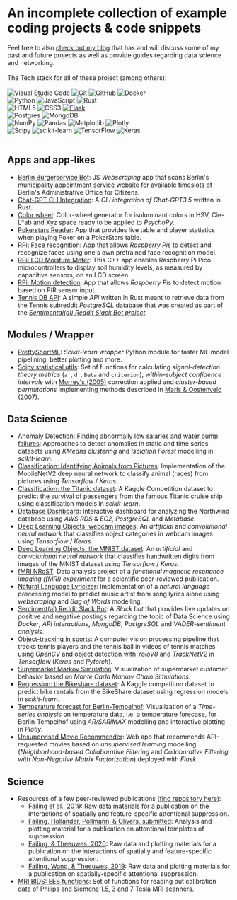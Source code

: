 # An incomplete collection of example coding projects & code snippets  

Feel free to also [check out my blog](https://blog.michelfailing.de) that has and will discuss some of my past and future projects as well as provide guides regarding data science and networking.
<br>
<br>
The Tech stack for all of these project (among others):
<br>  
![Visual Studio Code](https://img.shields.io/badge/Visual%20Studio%20Code-0078d7.svg?style=flat-square&logo=visual-studio-code&logoColor=white)
![Git](https://img.shields.io/badge/git-%23F05033.svg?style=flat-square&logo=git&logoColor=white)
![GitHub](https://img.shields.io/badge/github-2c2c2c.svg?style=flat-square&logo=github&logoColor=white)
![Docker](https://img.shields.io/badge/docker-%230db7ed.svg?style=flat-square&logo=docker&logoColor=white)  
![Python](https://img.shields.io/badge/python-3670A0?style=flat-square&logo=python&logoColor=ffdd54)
![JavaScript](https://img.shields.io/badge/javascript-%23323330.svg?style=flat-square&logo=javascript&logoColor=%23F7DF1E)
![Rust](https://img.shields.io/badge/rust-b7410e?style=flat-square&logo=rust&logoColor=000000)  
![HTML5](https://img.shields.io/badge/html5-%23E34F26.svg?style=flat-square&logo=html5&logoColor=white)
![CSS3](https://img.shields.io/badge/css3-%231572B6.svg?style=flat-square&logo=css3&logoColor=white)
[![Flask](https://img.shields.io/badge/-Flask-444444?style=flat-square&logo=Flask&logoColor=ffffff)](https://flask.palletsprojects.com/)  
![Postgres](https://img.shields.io/badge/postgres-%23316192.svg?style=flat-square&logo=postgresql&logoColor=white)
![MongoDB](https://img.shields.io/badge/MongoDB-%234ea94b.svg?style=flat-square&logo=mongodb&logoColor=white)  
![NumPy](https://img.shields.io/badge/numpy-%23013243.svg?style=flat-square&logo=numpy&logoColor=white)
![Pandas](https://img.shields.io/badge/pandas-%23150458.svg?style=flat-square&logo=pandas&logoColor=white)
![Matplotlib](https://img.shields.io/badge/Matplotlib-%23ffffff.svg?style=flat-square&logo=Matplotlib&logoColor=black)
![Plotly](https://img.shields.io/badge/Plotly-%233F4F75.svg?style=flat-square&logo=plotly&logoColor=white)  
![Scipy](https://img.shields.io/badge/SciPy-%230C55A5.svg?style=flat-square&logo=scipy&logoColor=%white)
![scikit-learn](https://img.shields.io/badge/scikit--learn-%23F7931E.svg?style=flat-square&logo=scikit-learn&logoColor=white)
![TensorFlow](https://img.shields.io/badge/TensorFlow-%23FF6F00.svg?style=flat-square&logo=TensorFlow&logoColor=white)
![Keras](https://img.shields.io/badge/Keras-%23D00000.svg?style=flat-square&logo=Keras&logoColor=white)
<br>
<br>

## Apps and app-likes
- [Berlin Bürgerservice Bot](https://github.com/MichlF/berlin_buergerservice_bot): JS *Webscraping* app that scans Berlin's municipality appointment service website for available timeslots of Berlin's Administrative Office for Citizens.
- [Chat-GPT CLI Integration](https://github.com/MichlF/cli_chatgpt): A *CLI integration of Chat-GPT3.5* written in Rust.
- [Color wheel](https://github.com/MichlF/misc/blob/master/colors_colorwheel): Color-wheel generator for isoluminant colors in HSV, Cie-L*ab and Xyz space ready to be applied to *PsychoPy*.
- [Pokerstars Reader](https://github.com/MichlF/pokerstars_reader): App that provides live table and player statistics when playing Poker on a PokerStars table.
- [RPi: Face recognition](https://github.com/MichlF/rpi_simple_face_recognition): App that allows *Raspberry Pis* to detect and recognize faces using one's own pretrained face recognition model.
- [RPi: LCD Moisture Meter](https://github.com/MichlF/rpi_moisture_meter): This C++ app enables Raspberry Pi Pico microcontrollers to display soil humidity levels, as measured by capacitive sensors, on an LCD screen.
- [RPi: Motion detection](https://github.com/MichlF/rpi_motion_detection): App that allows *Raspberry Pis* to detect motion based on PIR sensor input.
- [Tennis DB API](https://github.com/MichlF/tdb_api): A simple *API* written in Rust meant to retrieve data from the Tennis subreddit *PostgreSQL* database that was created as part of the [*Sentimental(al) Reddit Slack Bot project*](https://github.com/MichlF/projects/tree/main/data_science/reddit_sentiment).

## Modules / Wrapper
- [PrettyShortML](https://github.com/MichlF/PrettyShortML): *Scikit-learn wrapper* Python module for faster ML model pipelining, better plotting and more.
- [Scipy statistical utils](https://github.com/MichlF/misc/tree/master/statistics): Set of functions for calculating *signal-detection theory metrics* (`a'`, `d'`, `Beta` and `criterion`), *within-subject confidence intervals* with [Morrey's (2005)](https://tqmp.org/RegularArticles/vol04-2/p061/p061.pdf) correction applied and *cluster-based permutations* implementing methods described in [Maris & Oostenveld (2007)](https://www.sciencedirect.com/science/article/abs/pii/S0165027007001707).


## Data Science
- [Anomaly Detection: Finding abnormally low salaries and water pump failures](https://github.com/MichlF/projects/tree/main/data_science/anomaly_detection): Approaches to detect anomalies in static and time series datasets using *KMeans clustering* and *Isolation Forest* modelling in *scikit-learn*.
- [Classification: Identifying Animals from Pictures](https://github.com/MichlF/projects/tree/main/data_science/classification_animals): Implementation of the MobileNetV2 deep neural network to classify animal (races) from pictures using *Tensorflow* / *Keras*.
- [Classification: the Titanic dataset](https://github.com/MichlF/projects/tree/main/data_science/classification_titanic): A Kaggle Competition dataset to predict the survival of passengers from the famous Titanic cruise ship using classification models in *scikit-learn*.
- [Database Dashboard](https://github.com/MichlF/projects/tree/main/data_science/database_dashboard): Interactive dashboard for analyzing the Northwind database using *AWS* *RDS* & *EC2*, *PostgreSQL* and *Metabase*.
- [Deep Learning Objects: webcam images](https://github.com/MichlF/projects/tree/main/data_science/deep_learning_objects_webcam): An *artificial* and *convolutional neural network* that classifies object categories in webcam images using *Tensorflow* / *Keras*.
- [Deep Learning Objects: the MNIST dataset](https://github.com/MichlF/projects/tree/main/data_science/deep_learning_objects_mnist): An *artificial* and *convolutional neural network* that classifies handwritten digits from images of the MNIST dataset using *Tensorflow* / *Keras*.
- [fMRI NRoST](https://github.com/MichlF/science_projects/tree/master/NoDifferenceInPriorRepresentationsOfWhatToAttendAndWhatToIgnore): Data analysis project of a *functional magnetic resonance imaging (fMRI) experiment* for a scientific peer-reviewed publication.
- [Natural Language Lyricizer](https://github.com/MichlF/projects/tree/main/data_science/natural_language_lyricizer): Implementation of a *natural language processing* model to predict music artist from song lyrics alone using *webscraping* and *Bag of Words* modelling.
- [Sentiment(al) Reddit Slack Bot](https://github.com/MichlF/projects/tree/main/data_science/reddit_sentiment): A *Slack bot* that provides live updates on positive and negative postings regarding the topic of Data Science using *Docker*, *API interactions*, *MongoDB*, *PostgreSQL* and *VADER-sentiment analysis*.
- [Object-tracking in sports](https://github.com/MichlF/sports_object_detection): A computer vision processing pipeline that tracks tennis players and the tennis ball in videos of tennis matches using *OpenCV* and object detection with *YoloV8* and *TrackNetV2* in *Tensorflow* (*Keras* and *Pytorch*).
- [Supermarket Markov Simulation](https://github.com/MichlF/projects/tree/main/data_science/supermarket_markov_simulation): Visualization of supermarket customer behavior based on *Monte Carlo Markov Chain Simulations*.
- [Regression: the Bikeshare dataset](https://github.com/MichlF/projects/tree/main/data_science/regression_bikeshare): A Kaggle competition dataset to predict bike rentals from the BikeShare dataset using regression models in *scikit-learn*.
- [Temperature forecast for Berlin-Tempelhof](https://github.com/MichlF/projects/tree/main/data_science/temperature_forecast): Visualization of a *Time-series analysis* on temperature data, i.e. a temperature forecase, for Berlin-Tempelhof using *AR/SARIMAX* modelling and interactive plotting in *Plotly*.
- [Unsupervised Movie Recommender](https://github.com/MichlF/projects/tree/main/data_science/unsupervised_movie_recommender): Web app that recommends API-requested movies based on *unsupervised learning* modelling (*Neighborhood-based Collaborative Filtering* and *Collaborative Filtering with Non-Negative Matrix Factorization*) deployed with *Flask*.

## Science
- Resources of a few peer-reviewed publications ([find repository here](https://github.com/MichlF/science_projects)):
  - [Failing et al., 2019](https://github.com/MichlF/science_projects/tree/master/StatisticalRegularitiesInduceSpatialFeatureSpecificSuppression): Raw data materials for a publication on the interactions of spatially and feature-specific attentional suppression.
  - [Failing, Hollander, Pollmann, & Olivers, submitted](https://github.com/MichlF/science_projects/tree/master/NoDifferenceInPriorRepresentationsOfWhatToAttendAndWhatToIgnore): Analysis and plotting material for a publication on attentional templates of suppression.
  - [Failing, & Theeuwes, 2020](https://github.com/MichlF/science_projects/tree/master/MoreCaptureMoreSuppression): Raw data and plotting materials for a publication on the interactions of spatially and feature-specific attentional suppression.
  - [Failing, Wang, & Theeuwes, 2019](https://github.com/MichlF/science_projects/tree/master/SpatialSuppressionDueToTargetActivation): Raw data and plotting materials for a publication on spatially-specific attentional suppression.
- [MRI BIDS: EES functions](https://github.com/MichlF/misc/blob/master/MRI_BIDScreator/ees_function.py): Set of functions for reading out calibration data of Philips and Siemens 1.5, 3 and 7 Tesla MRI scanners.